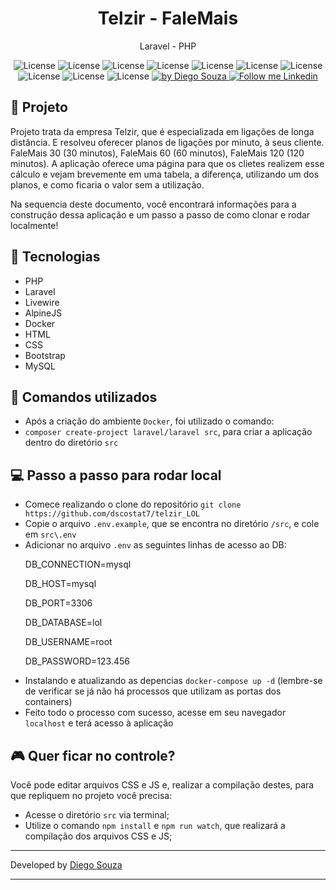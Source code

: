 <h1 align="center">
	Telzir - FaleMais
</h1>

<p align="center">Laravel - PHP</p>

<p align="center">
  <img alt="License" src="https://img.shields.io/badge/PHP-purple">
  <img alt="License" src="https://img.shields.io/badge/Laravel-red">
  <img alt="License" src="https://img.shields.io/badge/Livewire-purple">
  <img alt="License" src="https://img.shields.io/badge/AlpineJS-blue">
  <img alt="License" src="https://img.shields.io/badge/Docker-blue">
  <img alt="License" src="https://img.shields.io/badge/MySQL-blue">
  <img alt="License" src="https://img.shields.io/badge/HTML-orange">
  <img alt="License" src="https://img.shields.io/badge/Bootstrap-blue">
  <img alt="License" src="https://img.shields.io/badge/CSS-blue">
  <img alt="License" src="https://img.shields.io/badge/JavaScript-yellow">

  <a href="https://beacons.ai/dscostat7/" target="_blank">
    <img alt="by Diego Souza" src="https://img.shields.io/badge/Made%20by-Diego%20Souza-blue">
  </a>

  <a href="https://www.linkedin.com/in/dscostat7/" target="_blank">
    <img alt="Follow me Linkedin" src="https://img.shields.io/badge/Follow%20up-Diego%20Souza-2ecc71?style=social&logo=linkedin">
  </a>
</p>


## 🚀 Projeto

Projeto trata da empresa Telzir, que é especializada em ligações de longa distância. E resolveu oferecer planos de ligações
por minuto, à seus cliente. FaleMais 30 (30 minutos), FaleMais 60 (60 minutos), FaleMais 120 (120 minutos).
A aplicação oferece uma página para que os clietes realizem esse cálculo e vejam brevemente em uma tabela, a diferença, utilizando
um dos planos, e como ficaria o valor sem a utilização.

Na sequencia deste documento, você encontrará informações para a construção dessa aplicação e um passo
a passo de como clonar e rodar localmente!

## 🔧 Tecnologias

- PHP
- Laravel
- Livewire
- AlpineJS
- Docker
- HTML
- CSS
- Bootstrap
- MySQL

## 🚧 Comandos utilizados

- Após a criação do ambiente `Docker`, foi utilizado o comando:
- `composer create-project laravel/laravel src`, para criar a aplicação dentro do diretório `src`

## 💻 Passo a passo para rodar local

- Comece realizando o clone do repositório `git clone https://github.com/dscostat7/telzir_LOL`
- Copie o arquivo `.env.example`, que se encontra no diretório `/src`, e cole em `src\.env`
- Adicionar no arquivo `.env` as seguintes linhas de acesso ao DB:
	<p>DB_CONNECTION=mysql</p>
	<p>DB_HOST=mysql</p>
	<p>DB_PORT=3306</p>
	<p>DB_DATABASE=lol</p>
	<p>DB_USERNAME=root</p>
	<p>DB_PASSWORD=123.456</p>
- Instalando e atualizando as depencias `docker-compose up -d` (lembre-se de verificar se já não há processos que utilizam as portas dos containers)
- Feito todo o processo com sucesso, acesse em seu navegador `localhost` e terá acesso à aplicação

## 🎮 Quer ficar no controle?

Você pode editar arquivos CSS e JS e, realizar a compilação destes, para que repliquem no projeto você precisa:
- Acesse o diretório `src` via terminal;
- Utilize o comando `npm install` e `npm run watch`, que realizará a compilação dos arquivos CSS e JS;


---

Developed by <a href="https://beacons.ai/dscostat7/" target="_blank">Diego Souza</a>

---
